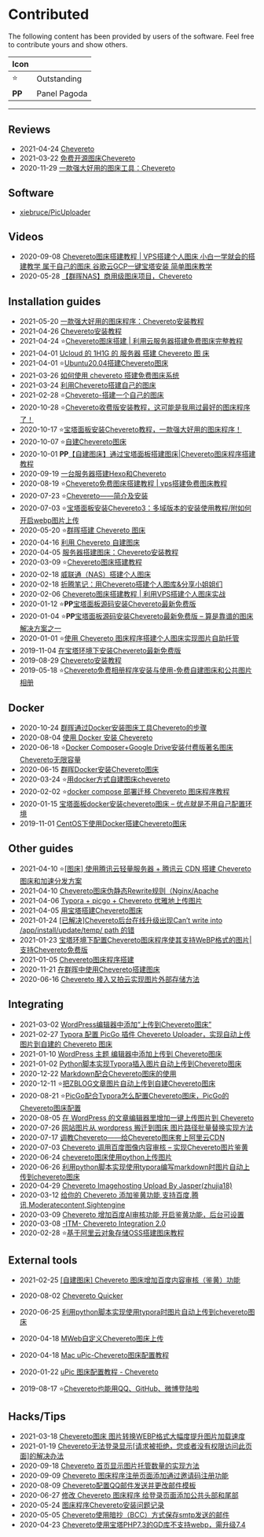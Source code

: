 # Contributed

The following content has been provided by users of the software. Feel free to contribute yours and show others.

| Icon   |              |
| ------ | ------------ |
| ⭐      | Outstanding  |
| **PP** | Panel Pagoda |

---

## Reviews

- 2021-04-24 [Chevereto](https://www.subversion.wang/3589.html)
- 2021-03-22 [免费开源图床Chevereto](https://www.nginxisok.com/website/chevereto.html)
- 2020-11-29 [一款强大好用的图床工具：Chevereto](https://www.xinac.net/9036.html)

## Software

- [xiebruce/PicUploader](https://gitee.com/xiebruce/PicUploader/)

## Videos

- 2020-09-08 [Chevereto图床搭建教程 | VPS搭建个人图床 小白一学就会的搭建教学 属于自己的图床 谷歌云GCP一键宝塔安装 简单图床教学](https://www.youtube.com/watch?v=QLa9VC1r94A)
- 2020-05-28 [【群晖NAS】商用级图床项目，Chevereto](https://www.youtube.com/watch?v=h26LpCaBXiY)

## Installation guides

- 2021-05-20 [一款强大好用的图床程序：Chevereto安装教程](https://www.tracymc.cn/archives/2387)
- 2021-04-26 [Chevereto安装教程](https://44i.im/index.php/2021/04/26/chevereto/)
- 2021-04-24 ⭐[Chevereto图床搭建 | 利用云服务器搭建免费图床完整教程](https://blog.csdn.net/JunyouYH/article/details/116092326)
- 2021-04-01 [Ucloud 的 1H1G 的 服务器 搭建 Chevereto 图 床](https://uclub.ucloud.cn/index.php/article/408.html)
- 2021-04-01 ⭐[Ubuntu20.04搭建Chevereto图床](https://www.cherishspring.cn/archives/chevereto.html)
- 2021-03-26 [如何使用 chevereto 搭建免费图床系统](https://www.ml6x.com/pages/851.html)
- 2021-03-24 [利用Chevereto搭建自己的图床](https://zhuanlan.zhihu.com/p/359545072)
- 2021-02-28 ⭐[Chevereto-搭建一个自己的图床](https://blog.csdn.net/qq_44022113/article/details/114239677)
- 2020-10-28 ⭐[Chevereto收费版安装教程，这可能是我用过最好的图床程序了！](https://www.shejibiji.com/archives/4672)
- 2020-10-17 ⭐[宝塔面板安装Chevereto教程，一款强大好用的图床程序！](https://www.feiyubk.com/archives/29.html)
- 2020-10-07 ⭐[自建Chevereto图床](https://left.pink/archives/3321)
- 2020-10-01 **PP**[【自建图床】通过宝塔面板搭建图床|Chevereto图床程序搭建教程](https://zhujiget.com/5465.html)
- 2020-09-19 [一台服务器搭建Hexo和Chevereto](https://blog.shenyuanluo.com/ConfigHexoAndChevereto.html)
- 2020-08-19 ⭐[Chevereto免费图床搭建教程 | vps搭建免费图床教程](https://chens.life/How-to-build-a-free-image-bed.html)
- 2020-07-23 ⭐[Chevereto——简介及安装](https://cloud.tencent.com/developer/article/1667722)
- 2020-07-03 ⭐[宝塔面板安装Chevereto3：多域版本的安装使用教程/附如何开启webp图片上传](https://www.daniao.org/9937.html)
- 2020-05-20 ⭐[群晖搭建 Chevereto 图床](https://post.smzdm.com/p/a3gvxnon/)
- 2020-04-16 [利用 Chevereto 自建图床](https://heysen.xyz/other/self-picture-bed.html)
- 2020-04-05 [服务器搭建图床：Chevereto安装教程](https://blog.csdn.net/weixin_43426647/article/details/105328153)
- 2020-03-09 ⭐[Chevereto图床搭建教程](https://www.dqzboy.com/1831.html)
- 2020-02-18 [威联通（NAS）搭建个人图床](https://juejin.im/post/6844904067236364295)
- 2020-02-18 [折腾笔记：用Chevereto搭建个人图库&分享小姐姐们](https://www.littlemodesty.com/website-building/use-chevereto-to-build-a-self-hosted-image-home/)
- 2020-02-06 [Chevereto图床搭建教程 | 利用VPS搭建个人图床实战](https://merlinblog.xyz/wiki/chevereto.html)
- 2020-01-12 ⭐**PP**[宝塔面板源码安装Chevereto最新免费版](https://www.sevesum.com/221.html)
- 2020-01-04 ⭐**PP**[宝塔面板源码安装Chevereto最新免费版 – 算是靠谱的图床解决方案之一](https://www.daniao.org/7882.html)
- 2020-01-01 ⭐[使用 Chevereto 图床程序搭建个人图床实现图片自助托管](https://www.pieruo.com/17415.html)
- 2019-11-04 [在宝塔环境下安装Chevereto最新免费版](https://sunsea.im/bt-install-Chevereto-Free.html)
- 2019-08-29 [Chevereto安装教程](https://yremp.live/chevereto/)
- 2019-05-18 ⭐[Chevereto免费相册程序安装与使用-免费自建图床和公共图片相册](https://wzfou.com/chevereto/)

## Docker

- 2020-10-24 [群晖通过Docker安装图床工具Chevereto的步骤](https://www.weizhiyong.com/archives/4309)
- 2020-08-04 [使用 Docker 安装 Chevereto](https://juejin.im/post/6857029114718355463)
- 2020-06-18 ⭐[Docker Composer+Google Drive安装付费版著名图床Chevereto无限容量](https://1024.ee/index.php/2020/06/18/docker-composergoogle-drive%E5%AE%89%E8%A3%85%E4%BB%98%E8%B4%B9%E7%89%88%E8%91%97%E5%90%8D%E5%9B%BE%E5%BA%8Achevereto%E6%97%A0%E9%99%90%E5%AE%B9%E9%87%8F/)
- 2020-06-15 [群晖Docker安装Chevereto图床](https://cloud.tencent.com/developer/article/1645239)
- 2020-03-24 ⭐[用docker方式自建图床chevereto](https://dana5haw.com/posts/Docker-Image-Hosting-Chevereto.html)
- 2020-02-02 ⭐[docker compose 部署迁移 Chevereto 图床程序教程](https://www.ioiox.com/archives/80.html)
- 2020-01-15 [宝塔面板docker安装chevereto图床 – 优点就是不用自己配置环境](https://www.daniao.org/7896.html)
- 2019-11-01 [CentOS下使用Docker搭建Chevereto图床](https://www.qinayu.cn/posts/1e84ba96.html)

## Other guides

- 2021-04-10 ⭐[[图床] 使用腾讯云轻量服务器 + 腾讯云 CDN 搭建 Chevereto 图床和加速分发方案](https://www.idc.moe/archives/QCloud-Lighthouse-BTPremium-Chevereto-CDN.html)
- 2021-04-10 [Chevereto图床伪静态Rewrite规则（Nginx/Apache](https://pc6a.com/3680.html)
- 2021-04-06 [Typora + picgo + Chevereto 优雅地上传图片](https://www.cnblogs.com/programmerwang/p/14622946.html)
- 2021-04-05 [用宝塔搭建Chevereto图床](https://www.queyikeji.cn/372.html)
- 2021-01-24 [[已解决]Chevereto后台在线升级出现Can’t write into /app/install/update/temp/ path 的错](https://www.4dmayi.com/3105.html)
- 2021-01-23 [宝塔环境下配置Chevereto图床程序使其支持WeBP格式的图片|支持Chevereto免费版](https://www.4dmayi.com/3093.html)
- 2021-01-05 [Chevereto图床程序搭建](https://www.52craft.cc/archives/9/)
- 2020-11-21 [在群晖中使用Chevereto搭建图床](https://lisenlinsirb.github.io/2020/11/21/20.11.21-chevereto_synology/)
- 2020-06-16 [Chevereto 接入又拍云实现图片外部存储方法](https://www.pieruo.com/192.html)

## Integrating

- 2021-03-02 [WordPress编辑器中添加“上传到Chevereto图床”](https://www.virtualvmw.com/1830.html)
- 2021-02-27 [Typora 配置 PicGo 插件 Chevereto Uploader，实现自动上传图片到自建的 Chevereto 图床](https://www.4dmayi.com/3235.html)
- 2021-01-10 [WordPress 主题 编辑器中添加上传到 Chevereto图床](https://www.letcloud.cn/1775.html)
- 2021-01-02 [Python脚本实现Typora插入图片自动上传到Chevereto图床](https://haoyufang.gitee.io/2021/01/02/Python%E8%84%9A%E6%9C%AC%E5%AE%9E%E7%8E%B0Typora%E6%8F%92%E5%85%A5%E5%9B%BE%E7%89%87%E8%87%AA%E5%8A%A8%E4%B8%8A%E4%BC%A0%E5%88%B0Chevereto%E5%9B%BE%E5%BA%8A/)
- 2020-12-22 [Markdown配合Chevereto图床的使用](https://qiuchao.net/1387/)
- 2020-12-11 ⭐[把ZBLOG文章图片自动上传到自建Chevereto图床](https://yeelz.com/post/508.html)
- 2020-08-21 ⭐[PicGo配合Typora怎么配置Chevereto图床，PicGo的Chevereto图床配置](https://chens.life/picgo.html)
- 2020-08-05 [在 WordPress 的文章编辑器里增加一键上传图片到 Chevereto](https://chaishiwei.com/blog/1828.html)
- 2020-07-26 [网站图片从 wordpress 搬迁到图床 图片路径批量替换实现方法](https://www.pieruo.com/201.html)
- 2020-07-17 [调教Chevereto——给Chevereto图床套上阿里云CDN](https://www.ccrui.cn/archives/56.html)
- 2020-07-03 [Chevereto 调用百度图像内容审核 – 实现Chevereto图片鉴黄](https://www.daniao.org/9947.html)
- 2020-06-24 [chevereto图床使用python上传图片](https://www.yinxiang.com/everhub/note/eafe8861-6ea9-4824-8323-d27a4094f157)
- 2020-06-26 [利用python脚本实现使用typora编写markdown时图片自动上传到chevereto图床](https://youwolf.cn/?p=515)
- 2020-04-29 [Chevereto Imagehosting Upload By Jasper(zhujia18)](https://discuss.flarum.org/d/23585-chevereto-imagehosting-upload)
- 2020-03-12 [给你的 Chevereto 添加鉴黄功能,支持百度,腾讯,Moderatecontent,Sightengine](https://alone88.cn/archives/804.html)
- 2020-03-09 [Chevereto 增加百度AI审核功能,开启鉴黄功能，后台可设置](https://alone88.cn/archives/796.html)
- 2020-03-08 [-ITM- Chevereto Integration 2.0](https://github.com/McAtze/-ITM-CheveretoIntegration)
- 2020-02-28 ⭐[基于阿里云对象存储OSS搭建图床教程](https://lmqyu.cn/869.html)

## External tools

- 2021-02-25 [[自建图床] Chevereto 图床增加百度内容审核（鉴黄）功能](https://www.idc.moe/archives/image-review-for-Chevereto-Free.html)
- 2020-08-02 [Chevereto Quicker](https://getquicker.net/Sharedaction?code=8966d68c-4c0e-41fc-0e0a-08d8337898d1)
- 2020-06-25 [利用python脚本实现使用typora时图片自动上传到chevereto图床](https://zhuanlan.zhihu.com/p/150785463)

- 2020-04-18 [MWeb自定义Chevereto图床上传](https://www.sukeycz.com/course/MWeb-Chevereto-upload-api)
- 2020-04-18 [Mac uPic-Chevereto图床配置教程](https://www.sukeycz.com/course/uPic-Chevereto-imageuploads)
- 2020-01-22 [uPic 图床配置教程 - Chevereto](https://xiaodongxier.com/118.html)
- 2019-08-17 ⭐[Chevereto也能用QQ、GitHub、微博登陆啦](https://doge.uk/coding/chevereto-qq-login.html)

## Hacks/Tips

- 2021-03-18 [Chevereto图床 图片转换WEBP格式大幅度提升图片加载速度](https://lwguang.com/archives/webp)
- 2021-01-19 [Chevereto无法登录显示[请求被拒绝，您或者没有权限访问此页面]的解决办法](https://www.fuyimokuai.com/news/aHR0cDovL3d3dy5iYWlkdS5jb20vbGluaz91cmw9eVYyTENDTFI1c1BxWFpzZ3Z6cl9fby03WXFBQm5hQWVEMnlTTzlXVUlIUDVBXzlhRDZ3d2s0LUx3cm51M1ZTUkVZZ1ppUER0WXJJNDE0V2gxMk8xeV8tdWw4MUduQjVMaTVsS0N2TVhTeXE=.html)
- 2020-09-18 [Chevereto 首页显示图片托管数量的实现方法](https://www.pieruo.com/204.html)
- 2020-09-09 [Chevereto 图床程序注册页面添加通过邀请码注册功能](https://www.pieruo.com/203.html)
- 2020-08-09 [Chevereto配置QQ邮件发送并更改邮件模板](https://www.sukeycz.com/course/mail-change)
- 2020-06-27 [修改 Chevereto 图床程序 给登录页面添加公共头部和尾部](https://www.pieruo.com/198.html)
- 2020-05-24 [图床程序Chevereto安装问题记录](https://xiaodongxier.com/119.html)
- 2020-05-05 [Chevereto使用暗抄（BCC）方式保存smtp发送的邮件](https://madlax.pw/2020/05/379.html)
- 2020-04-23 [Chevereto使用宝塔PHP7.3的GD库不支持webp，需升级7.4](https://madlax.pw/2020/04/375.html)
